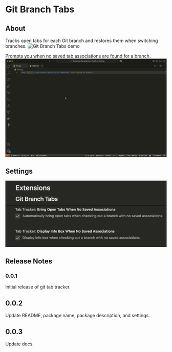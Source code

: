 # Git Branch Tabs

## About

Tracks open tabs for each Git branch and restores them when switching branches.
![Git Branch Tabs demo](assets/images/demo.gif)


Prompts you when no saved tab associations are found for a branch.
![Git Branch Tabs no saved associations demo](/assets/images/no-saved-tabs-demo.gif)

## Settings

![Git Branch Tabs settings](assets/images/settings.png)

## Release Notes

### 0.0.1

Initial release of git tab tracker.

## 0.0.2

Update README, package name, package description, and settings.

## 0.0.3 

Update docs.